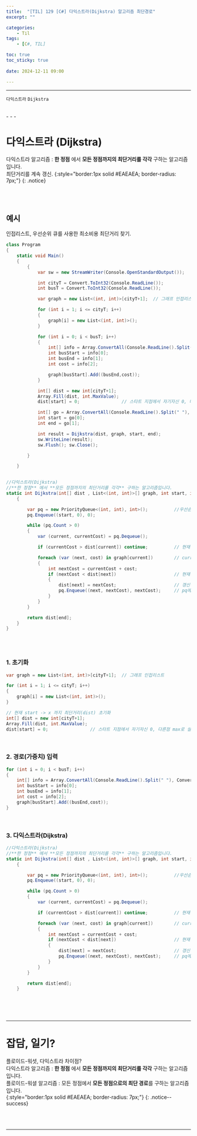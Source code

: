 ```yaml
---
title:  "[TIL] 129 [C#] 다익스트라(Dijkstra) 알고리즘 최단경로"
excerpt: ""

categories:
    - Til
tags:
    - [C#, TIL]

toc: true
toc_sticky: true
 
date: 2024-12-11 09:00

---
```

- - -

`다익스트라` `Dijkstra`

<br>
- - - 

# 다익스트라 (Dijkstra)
다익스트라 알고리즘 : **한 정점** 에서 **모든 정점까지의 최단거리를 각각** 구하는 알고리즘입니다.  
최단거리를 계속 갱신.
{:style="border:1px solid #EAEAEA; border-radius: 7px;"}
{: .notice}  

<br><br>

## 예시 
인접리스트, 우선순위 큐를 사용한 최소비용 최단거리 찾기.  

<div class="notice--primary" markdown="1"> 

```c# 
class Program
{
    static void Main()
    {
        {
            var sw = new StreamWriter(Console.OpenStandardOutput());

            int cityT = Convert.ToInt32(Console.ReadLine());
            int busT = Convert.ToInt32(Console.ReadLine());

            var graph = new List<(int, int)>[cityT+1];  // 그래프 인접리스트

            for (int i = 1; i <= cityT; i++)
            {
                graph[i] = new List<(int, int)>();
            }

            for (int i = 0; i < busT; i++)
            {
                int[] info = Array.ConvertAll(Console.ReadLine().Split(" "), Convert.ToInt32);
                int busStart = info[0];
                int busEnd = info[1];
                int cost = info[2];

                graph[busStart].Add((busEnd,cost));
            }

            int[] dist = new int[cityT+1];
            Array.Fill(dist, int.MaxValue); 
            dist[start] = 0;                // 스타트 지점에서 자기자신 0, 다른점 max로 설정

            int[] go = Array.ConvertAll(Console.ReadLine().Split(" "), Convert.ToInt32);
            int start = go[0];
            int end = go[1];

            int result = Dijkstra(dist, graph, start, end);
            sw.WriteLine(result);
            sw.Flush(); sw.Close();

        }

    }

     
//다익스트라(Dijkstra)
//**한 정점** 에서 **모든 정점까지의 최단거리를 각각** 구하는 알고리즘입니다. 
static int Dijkstra(int[] dist , List<(int, int)>[] graph, int start, int end)
    {

        var pq = new PriorityQueue<(int, int), int>();          //우선순위 큐
        pq.Enqueue((start, 0), 0);

        while (pq.Count > 0)
        {
            var (current, currentCost) = pq.Dequeue();

            if (currentCost > dist[current]) continue;          // 현재 계산된 current 까지의 비용이 원래 current 까지의 비용보다 높으면 PASS

            foreach (var (next, cost) in graph[current])        // current와 연결된 노드 확인
            {
                int nextCost = currentCost + cost;
                if (nextCost < dist[next])                      // 현재 start~next까지의 비용이 원래값보다 작으면 
                {
                    dist[next] = nextCost;                      // 갱신
                    pq.Enqueue((next, nextCost), nextCost);     // pq에 추가, next와 연결된 다음경로 탐색
                }
            }
        }

        return dist[end];
    }
}

```
</div>

<br><br>

### 1. 초기화

<div class="notice--primary" markdown="1"> 

```c# 
var graph = new List<(int, int)>[cityT+1];  // 그래프 인접리스트

for (int i = 1; i <= cityT; i++)
{
    graph[i] = new List<(int, int)>();
}

// 현재 start -> x 까지 최단거리(dist) 초기화
int[] dist = new int[cityT+1];
Array.Fill(dist, int.MaxValue); 
dist[start] = 0;                // 스타트 지점에서 자기자신 0, 다른점 max로 설정
```
</div>


<br>

### 2. 경로(가중치) 입력

<div class="notice--primary" markdown="1"> 

```c# 
for (int i = 0; i < busT; i++)
{
    int[] info = Array.ConvertAll(Console.ReadLine().Split(" "), Convert.ToInt32);
    int busStart = info[0];
    int busEnd = info[1];
    int cost = info[2];
    graph[busStart].Add((busEnd,cost));
}
```
</div>

<br>

### 3. 다익스트라(Dijkstra)  

<div class="notice--primary" markdown="1"> 

```c# 
//다익스트라(Dijkstra)
//**한 정점** 에서 **모든 정점까지의 최단거리를 각각** 구하는 알고리즘입니다.  
static int Dijkstra(int[] dist , List<(int, int)>[] graph, int start, int end)
    {

        var pq = new PriorityQueue<(int, int), int>();          //우선순위 큐
        pq.Enqueue((start, 0), 0);

        while (pq.Count > 0)
        {
            var (current, currentCost) = pq.Dequeue();

            if (currentCost > dist[current]) continue;          // 현재 계산된 current 까지의 비용이 원래 current 까지의 비용보다 높으면 PASS

            foreach (var (next, cost) in graph[current])        // current와 연결된 노드 확인
            {
                int nextCost = currentCost + cost;
                if (nextCost < dist[next])                      // 현재 start~next까지의 비용이 원래값보다 작으면 
                {
                    dist[next] = nextCost;                      // 갱신
                    pq.Enqueue((next, nextCost), nextCost);     // pq에 추가, next와 연결된 다음경로 탐색
                }
            }
        }

        return dist[end];
    }
```
</div>


<br><br><br>
- - - 


# 잡담, 일기?
플로이드-워셧, 다익스트라 차이점?  
다익스트라 알고리즘 : **한 정점** 에서 **모든 정점까지의 최단거리를 각각** 구하는 알고리즘입니다.  
플로이드-워셜 알고리즘 : 모든 정점에서 **모든 정점으로의 최단 경로**를 구하는 알고리즘입니다.  
{:style="border:1px solid #EAEAEA; border-radius: 7px;"}
{: .notice--success}  


<br><br>
- - -